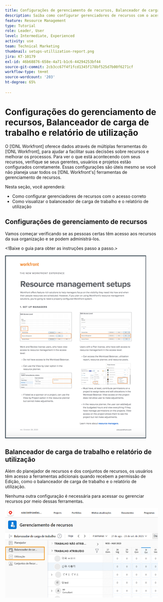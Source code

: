 ```yaml
---
title: Configurações de gerenciamento de recursos, Balanceador de carga de trabalho e rpt de utilização
description: Saiba como configurar gerenciadores de recursos com o acesso correto e como visualizar o balanceador de carga de trabalho e o relatório de utilização.
feature: Resource Management
type: Tutorial
role: Leader, User
level: Intermediate, Experienced
activity: use
team: Technical Marketing
thumbnail: setups-utillization-report.png
jira: KT-10179
exl-id: 46b68876-658e-4a71-b1c6-44294253bf44
source-git-commit: 2cb3cc67f4f1fcd1345f178bf525d7b00f6271cf
workflow-type: tm+mt
source-wordcount: '203'
ht-degree: 65%

---
```


# Configurações do gerenciamento de recursos, Balanceador de carga de trabalho e relatório de utilização

O [!DNL Workfront] oferece dados através de múltiplas ferramentas do [!DNL Workfront], para ajudar a facilitar suas decisões sobre recursos e melhorar os processos. Para ver o que está acontecendo com seus recursos, verifique se seus gerentes, usuários e projetos estão configurados corretamente. Essas configurações são úteis mesmo se você não planeja usar todos os [!DNL Workfront's] ferramentas de gerenciamento de recursos.

Nesta seção, você aprenderá:

* Como configurar gerenciadores de recursos com o acesso correto
* Como visualizar o balanceador de carga de trabalho e o relatório de utilização

## Configurações de gerenciamento de recursos

Vamos começar verificando se as pessoas certas têm acesso aos recursos da sua organização e se podem administrá-los.

&lt;!Baixe o guia para obter as instruções passo a passo.&gt;

![Documento de visão geral da configuração do gerenciamento de recursos](assets/rm_setup01.png)


## Balanceador de carga de trabalho e relatório de utilização

Além do planejador de recursos e dos conjuntos de recursos, os usuários têm acesso a ferramentas adicionais quando recebem a permissão de Edição, como o balanceador de carga de trabalho e o relatório de utilização.

Nenhuma outra configuração é necessária para acessar ou gerenciar recursos por meio dessas ferramentas.

![Balanceador de carga de trabalho com relatório de utilização](assets/rm_setup02.png)
